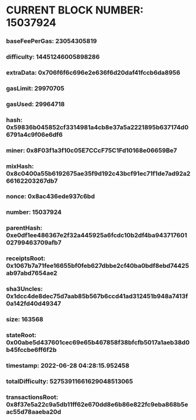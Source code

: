 # CURRENT BLOCK NUMBER: 15037924

### baseFeePerGas: 23054305819
### difficulty: 14451246005898286
### extraData: 0x706f6f6c696e2e636f6d20daf41fccb6da8956
### gasLimit: 29970705
### gasUsed: 29964718
### hash: 0x59836b045852cf3314981a4cb8e37a5a2221895b637174d06791a4c9f06e6df6
### miner: 0x8F03f1a3f10c05E7CCcF75C1Fd10168e06659Be7
### mixHash: 0x8c0400a55b6192675ae35f9d192c43bcf91ec71f1de7ad92a266162203267db7
### nonce: 0x8ac436ede937c6bd
### number: 15037924
### parentHash: 0xe0df1ee486367e2f32a445925a6fcdc10b2df4ba94371760102799463709afb7
### receiptsRoot: 0x1067b7a71fee16655bf0feb627dbbe2cf40ba0bdf8ebd74425ab97abd7654ae2
### sha3Uncles: 0x1dcc4de8dec75d7aab85b567b6ccd41ad312451b948a7413f0a142fd40d49347
### size: 163568
### stateRoot: 0x00abe5d437601cec69e65b467858f38bfcfb5017a1aeb38d0b45fccbe6ff6f2b
### timestamp: 2022-06-28 04:28:15.952458
### totalDifficulty: 52753911661629048513065
### transactionsRoot: 0x8f37e5a22c9a5db11ff62e670dd8e6b86e822fc9eba868b5eac55d78aaeba20d
